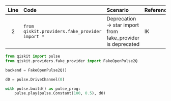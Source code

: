 | Line | Code | Scenario | Reference | Artifact | Refactoring |  
| :--: | :--- | :------- | :-------- | :------- | :---------- |  
| 2 | `from qiskit.providers.fake_provider import *` | Deprecation -> star import from fake_provider is deprecated | IK | qiskit.providers.fake_provider | `from qiskit.providers.fake_provider import FakeOpenPulse2Q` |  

```python
from qiskit import pulse
from qiskit.providers.fake_provider import FakeOpenPulse2Q

backend = FakeOpenPulse2Q()

d0 = pulse.DriveChannel(0)

with pulse.build() as pulse_prog:
    pulse.play(pulse.Constant(100, 0.5), d0)
```
